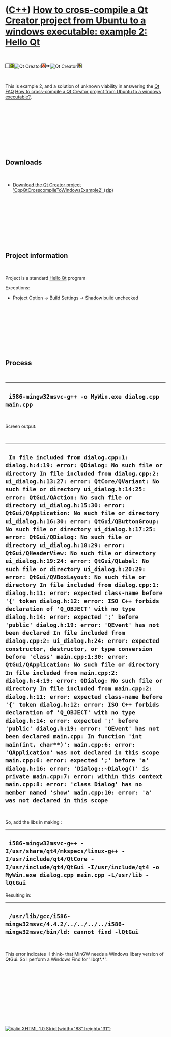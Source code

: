 



 

 

 

 

 

([C++](Cpp.htm)) [How to cross-compile a Qt Creator project from Ubuntu to a windows executable: example 2: Hello Qt](CppQtCrosscompileToWindowsExample2.htm)
=============================================================================================================================================================

 

![TODO](PicTransparent.png)![Qt](PicQt.png)![Qt
Creator](PicQtCreator.png)![Ubuntu](PicUbuntu.png)![to](PicTo.png)![Qt
Creator](PicQtCreator.png)![Windows](PicWindows.png)

 

This is example 2, and a solution of unknown viability in answering the
[Qt FAQ](CppQtFaq.htm) [How to cross-compile a Qt Creator project from
Ubuntu to a windows executable?](CppQtCrosscompileToWindows.htm).

 

 

 

 

 

Downloads
---------

 

-   [Download the Qt Creator project
    'CppQtCrosscompileToWindowsExample2' (zip)](CppQtCrosscompileToWindowsExample2.zip)

 

 

 

 

 

Project information
-------------------

 

Project is a standard [Hello Qt](CppHelloQt.htm) program

Exceptions:

-   Project Option -&gt; Build Settings -&gt; Shadow build unchecked

 

 

 

 

 

Process
-------

 

  ----------------------------------------------------------
  ` i586-mingw32msvc-g++ -o MyWin.exe dialog.cpp main.cpp`
  ----------------------------------------------------------

 

Screen output:

 

  ---------------------------------------------------------------------------------------------------------------------------------------------------------------------------------------------------------------------------------------------------------------------------------------------------------------------------------------------------------------------------------------------------------------------------------------------------------------------------------------------------------------------------------------------------------------------------------------------------------------------------------------------------------------------------------------------------------------------------------------------------------------------------------------------------------------------------------------------------------------------------------------------------------------------------------------------------------------------------------------------------------------------------------------------------------------------------------------------------------------------------------------------------------------------------------------------------------------------------------------------------------------------------------------------------------------------------------------------------------------------------------------------------------------------------------------------------------------------------------------------------------------------------------------------------------------------------------------------------------------------------------------------------------------------------------------------------------------------------------------------------------------------------------------------------------------------------------------------------------------------------------------------------------------------------------------------
  ` In file included from dialog.cpp:1: dialog.h:4:19: error: QDialog: No such file or directory In file included from dialog.cpp:2: ui_dialog.h:13:27: error: QtCore/QVariant: No such file or directory ui_dialog.h:14:25: error: QtGui/QAction: No such file or directory ui_dialog.h:15:30: error: QtGui/QApplication: No such file or directory ui_dialog.h:16:30: error: QtGui/QButtonGroup: No such file or directory ui_dialog.h:17:25: error: QtGui/QDialog: No such file or directory ui_dialog.h:18:29: error: QtGui/QHeaderView: No such file or directory ui_dialog.h:19:24: error: QtGui/QLabel: No such file or directory ui_dialog.h:20:29: error: QtGui/QVBoxLayout: No such file or directory In file included from dialog.cpp:1: dialog.h:11: error: expected class-name before '{' token dialog.h:12: error: ISO C++ forbids declaration of 'Q_OBJECT' with no type dialog.h:14: error: expected ';' before 'public' dialog.h:19: error: 'QEvent' has not been declared In file included from dialog.cpp:2: ui_dialog.h:24: error: expected constructor, destructor, or type conversion before 'class' main.cpp:1:30: error: QtGui/QApplication: No such file or directory In file included from main.cpp:2: dialog.h:4:19: error: QDialog: No such file or directory In file included from main.cpp:2: dialog.h:11: error: expected class-name before '{' token dialog.h:12: error: ISO C++ forbids declaration of 'Q_OBJECT' with no type dialog.h:14: error: expected ';' before 'public' dialog.h:19: error: 'QEvent' has not been declared main.cpp: In function 'int main(int, char**)': main.cpp:6: error: 'QApplication' was not declared in this scope main.cpp:6: error: expected ';' before 'a' dialog.h:16: error: 'Dialog::~Dialog()' is private main.cpp:7: error: within this context main.cpp:8: error: 'class Dialog' has no member named 'show' main.cpp:10: error: 'a' was not declared in this scope`
  ---------------------------------------------------------------------------------------------------------------------------------------------------------------------------------------------------------------------------------------------------------------------------------------------------------------------------------------------------------------------------------------------------------------------------------------------------------------------------------------------------------------------------------------------------------------------------------------------------------------------------------------------------------------------------------------------------------------------------------------------------------------------------------------------------------------------------------------------------------------------------------------------------------------------------------------------------------------------------------------------------------------------------------------------------------------------------------------------------------------------------------------------------------------------------------------------------------------------------------------------------------------------------------------------------------------------------------------------------------------------------------------------------------------------------------------------------------------------------------------------------------------------------------------------------------------------------------------------------------------------------------------------------------------------------------------------------------------------------------------------------------------------------------------------------------------------------------------------------------------------------------------------------------------------------------------------

 

So, add the libs in making :

  --------------------------------------------------------------------------------------------------------------------------------------------------------------------------------------
  ` i586-mingw32msvc-g++ -I/usr/share/qt4/mkspecs/linux-g++ -I/usr/include/qt4/QtCore -I/usr/include/qt4/QtGui -I/usr/include/qt4 -o MyWin.exe dialog.cpp main.cpp -L/usr/lib -lQtGui`
  --------------------------------------------------------------------------------------------------------------------------------------------------------------------------------------

Resulting in:

  -------------------------------------------------------------------------------------------------
  ` /usr/lib/gcc/i586-mingw32msvc/4.4.2/../../../../i586-mingw32msvc/bin/ld: cannot find -lQtGui`
  -------------------------------------------------------------------------------------------------

 

This error indicates -I think- that MinGW needs a Windows libary version
of QtGui. So I perform a Windows Find for 'libqt\*.\*'.

 

 

 

 

 





 

[![Valid XHTML 1.0 Strict](valid-xhtml10.png){width="88"
height="31"}](http://validator.w3.org/check?uri=referer)
